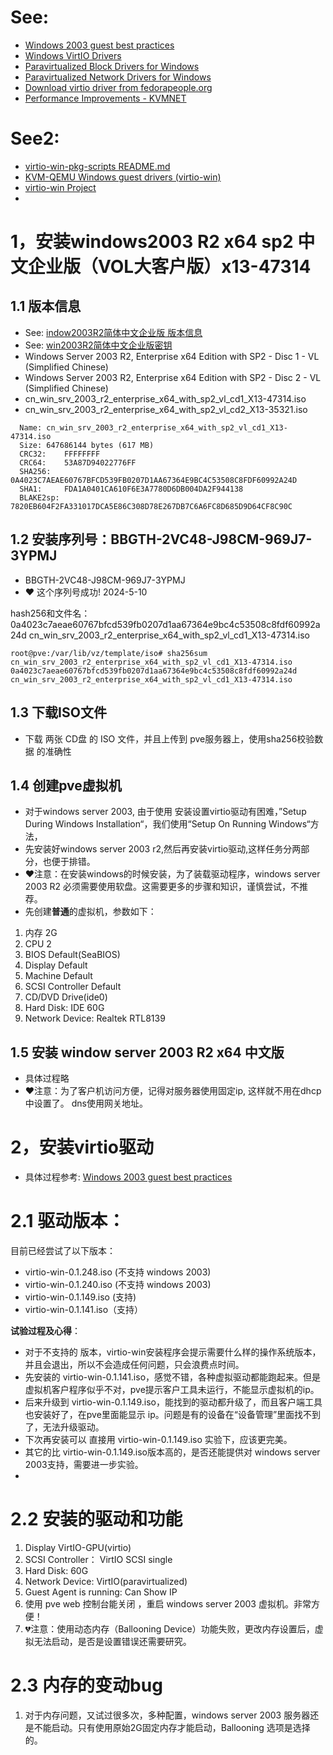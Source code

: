 # See:
- [Windows 2003 guest best practices](https://pve.proxmox.com/wiki/Windows_2003_guest_best_practices)
- [Windows VirtIO Drivers](https://pve.proxmox.com/wiki/Windows_VirtIO_Drivers)
- [Paravirtualized Block Drivers for Windows](https://pve.proxmox.com/wiki/Paravirtualized_Block_Drivers_for_Windows)
- [Paravirtualized Network Drivers for Windows](https://pve.proxmox.com/wiki/Paravirtualized_Network_Drivers_for_Windows)
- [Download virtio driver from fedorapeople.org](https://fedorapeople.org/groups/virt/virtio-win/direct-downloads/archive-virtio/)
- [Performance Improvements - KVMNET](http://www.linux-kvm.org/page/WindowsGuestDrivers/kvmnet/registry)

# See2:
- [virtio-win-pkg-scripts README.md](https://github.com/virtio-win/virtio-win-pkg-scripts/blob/master/README.md)
- [KVM-QEMU Windows guest drivers (virtio-win)](https://github.com/virtio-win/kvm-guest-drivers-windows)
- [virtio-win Project](https://github.com/virtio-win)
- 
 
# 1，安装windows2003 R2 x64 sp2 中文企业版（VOL大客户版）x13-47314
## 1.1 版本信息
   - See: [indow2003R2简体中文企业版 版本信息](https://github.com/AaG7xNnrgbzeyqc5woPS/linux_help/blob/master/win2003/window2003R2%E7%AE%80%E4%BD%93%E4%B8%AD%E6%96%87%E4%BC%81%E4%B8%9A%E7%89%88.md)
   - See: [win2003R2简体中文企业版密钥](https://github.com/AaG7xNnrgbzeyqc5woPS/linux_help/blob/master/win2003/win2003R2%E7%AE%80%E4%BD%93%E4%B8%AD%E6%96%87%E4%BC%81%E4%B8%9A%E7%89%88%E5%AF%86%E9%92%A5.md)
   - Windows Server 2003 R2, Enterprise x64 Edition with SP2 - Disc 1 - VL (Simplified Chinese)
   - Windows Server 2003 R2, Enterprise x64 Edition with SP2 - Disc 2 - VL (Simplified Chinese)
   - cn_win_srv_2003_r2_enterprise_x64_with_sp2_vl_cd1_X13-47314.iso
   - cn_win_srv_2003_r2_enterprise_x64_with_sp2_vl_cd2_X13-35321.iso
     
   ```
     Name: cn_win_srv_2003_r2_enterprise_x64_with_sp2_vl_cd1_X13-47314.iso
     Size: 647686144 bytes (617 MB)
     CRC32:    FFFFFFFF
     CRC64:    53A87D94022776FF
     SHA256:   0A4023C7AEAE60767BFCD539FB0207D1AA67364E9BC4C53508C8FDF60992A24D
     SHA1:     FDA1A0401CA610F6E3A7780D6DB004DA2F944138
     BLAKE2sp: 7820EB604F2FA331017DCA5E86C308D78E267DB7C6A6FC8D685D9D64CF8C90C
   ```
## 1.2 安装序列号：BBGTH-2VC48-J98CM-969J7-3YPMJ
- BBGTH-2VC48-J98CM-969J7-3YPMJ
- ❤️ 这个序列号成功! 2024-5-10

hash256和文件名：    
0a4023c7aeae60767bfcd539fb0207d1aa67364e9bc4c53508c8fdf60992a24d cn_win_srv_2003_r2_enterprise_x64_with_sp2_vl_cd1_X13-47314.iso
```
root@pve:/var/lib/vz/template/iso# sha256sum cn_win_srv_2003_r2_enterprise_x64_with_sp2_vl_cd1_X13-47314.iso
0a4023c7aeae60767bfcd539fb0207d1aa67364e9bc4c53508c8fdf60992a24d  cn_win_srv_2003_r2_enterprise_x64_with_sp2_vl_cd1_X13-47314.iso
```

## 1.3 下载ISO文件
- 下载 两张 CD盘 的 ISO 文件，并且上传到 pve服务器上，使用sha256校验数据 的准确性

## 1.4 创建pve虚拟机
- 对于windows server 2003, 由于使用 安装设置virtio驱动有困难，”Setup During Windows Installation“，我们使用“Setup On Running Windows“方法，
- 先安装好windows server 2003 r2,然后再安装virtio驱动,这样任务分两部分，也便于排错。
- ❤️注意：在安装windows的时候安装，为了装载驱动程序，windows server 2003 R2 必须需要使用软盘。这需要更多的步骤和知识，谨慎尝试，不推荐。
- 先创建**普通**的虚拟机，参数如下：
1. 内存 2G
2. CPU 2
3. BIOS Default(SeaBIOS)
4. Display Default
5. Machine Default
6. SCSI Controller  Default
7. CD/DVD Drive(ide0)
8. Hard Disk:    IDE 60G
9. Network Device:  Realtek RTL8139

## 1.5 安装 window server 2003 R2 x64 中文版
- 具体过程略
- ❤️注意：为了客户机访问方便，记得对服务器使用固定ip, 这样就不用在dhcp中设置了。 dns使用网关地址。


# 2，安装virtio驱动
- 具体过程参考: [Windows 2003 guest best practices](https://pve.proxmox.com/wiki/Windows_2003_guest_best_practices)

# 2.1 驱动版本：
目前已经尝试了以下版本：
- virtio-win-0.1.248.iso (不支持 windows 2003)
- virtio-win-0.1.240.iso (不支持 windows 2003)
- virtio-win-0.1.149.iso (支持)
- virtio-win-0.1.141.iso（支持）

**试验过程及心得**：
- 对于不支持的 版本，virtio-win安装程序会提示需要什么样的操作系统版本，并且会退出，所以不会造成任何问题，只会浪费点时间。
- 先安装的 virtio-win-0.1.141.iso，感觉不错，各种虚拟驱动都能跑起来。但是虚拟机客户程序似乎不对，pve提示客户工具未运行，不能显示虚拟机的ip。
- 后来升级到 virtio-win-0.1.149.iso，能找到的驱动都升级了，而且客户端工具也安装好了，在pve里面能显示 ip。问题是有的设备在“设备管理”里面找不到了，无法升级驱动。
- 下次再安装可以 直接用 virtio-win-0.1.149.iso 实验下，应该更完美。
- 其它的比 virtio-win-0.1.149.iso版本高的，是否还能提供对 windows server 2003支持，需要进一步实验。
- 


# 2.2 安装的驱动和功能
1. Display VirtIO-GPU(virtio)
2. SCSI Controller： VirtIO SCSI single
3. Hard Disk: 60G
4. Network Device: VirtIO(paravirtualized)
5. Guest Agent is running: Can Show IP
6. 使用 pve web 控制台能关闭 ，重启 windows server 2003 虚拟机。非常方便！
7. 💔注意：使用动态内存（Ballooning Device）功能失败，更改内存设置后，虚拟无法启动，是否是设置错误还需要研究。

# 2.3 内存的变动bug
1. 对于内存问题，又试过很多次，多种配置，windows server 2003 服务器还是不能启动。只有使用原始2G固定内存才能启动，Ballooning 选项是选择的。
